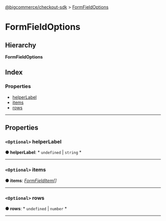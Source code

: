 [@bigcommerce/checkout-sdk](../README.md) > [FormFieldOptions](../interfaces/formfieldoptions.md)

# FormFieldOptions

## Hierarchy

**FormFieldOptions**

## Index

### Properties

* [helperLabel](formfieldoptions.md#helperlabel)
* [items](formfieldoptions.md#items)
* [rows](formfieldoptions.md#rows)

---

## Properties

<a id="helperlabel"></a>

### `<Optional>` helperLabel

**● helperLabel**: * `undefined` &#124; `string`
*

___
<a id="items"></a>

### `<Optional>` items

**● items**: *[FormFieldItem](formfielditem.md)[]*

___
<a id="rows"></a>

### `<Optional>` rows

**● rows**: * `undefined` &#124; `number`
*

___

